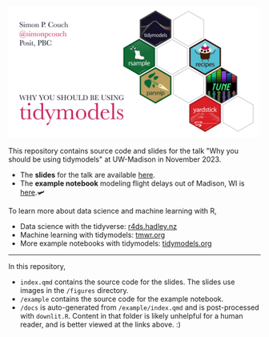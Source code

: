 ![A poster displaying the talk title, "Why you should be using tidymodels," as well as my name and username. Beside the text is a set of six hexagonal logos, showing hex stickers for selected tidymodels packages.](figures/hero.png)

This repository contains source code and slides for the talk "Why you should be using tidymodels" at UW-Madison in November 2023.

* The **slides** for the talk are available [here](https://simonpcouch.github.io/tidymodels-uw-2023).
* The **example notebook** modeling flight delays out of Madison, WI is [here](https://simonpcouch.github.io/tidymodels-uw-2023/example).🛩

To learn more about data science and machine learning with R,

- Data science with the tidyverse: [r4ds.hadley.nz](r4ds.hadley.nz)
- Machine learning with tidymodels: [tmwr.org](tmwr.org)
- More example notebooks with tidymodels: [tidymodels.org](tidymodels.org)

----

In this repository,

-   `index.qmd` contains the source code for the slides. The slides use images in the `/figures` directory.
-   `/example` contains the source code for the example notebook.
-   `/docs` is auto-generated from `/example/index.qmd` and is post-processed with `downlit.R`. Content in that folder is likely unhelpful for a human reader, and is better viewed at the links above. :)
